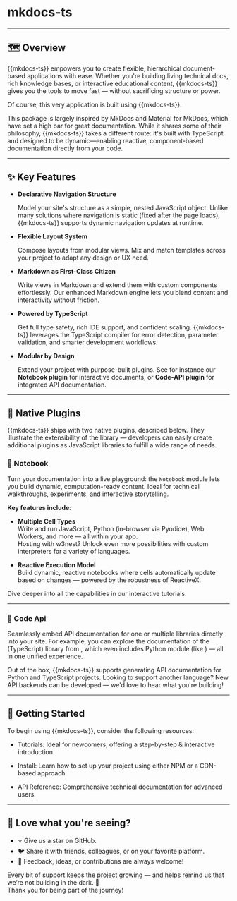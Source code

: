 # mkdocs-ts

<code-badges version="{{mkdocs-version}}" npm="mkdocs-ts" github="w3nest/mkdocs-ts" license="mit">
</code-badges>

---

## 🗺️ Overview

{{mkdocs-ts}} empowers you to create flexible, hierarchical document-based applications with ease. 
Whether you're building living technical docs, rich knowledge bases, or interactive educational content, 
{{mkdocs-ts}} gives you the tools to move fast — without sacrificing structure or power.

Of course, this very application is built using {{mkdocs-ts}}.

<note level="hint" expandable="true" title="Thanks & Philosophy">
This package is largely inspired by <ext-link target="mkdocs">MkDocs</ext-link> and 
<ext-link target="mkdocs-material">Material for MkDocs</ext-link>, which have set a high bar for great documentation.  
While it shares some of their philosophy, {{mkdocs-ts}} takes a different route: it's built with TypeScript and 
designed to be dynamic—enabling reactive, component-based documentation directly from your code.
</note>

---

## ✨ Key Features

*  **Declarative Navigation Structure**
   
   Model your site's structure as a simple, nested JavaScript object. Unlike many solutions where navigation is
   static (fixed after the page loads), {{mkdocs-ts}} supports dynamic navigation updates at runtime.

*  **Flexible Layout System**
   
   Compose layouts from modular views. Mix and match templates across your project to 
   adapt any design or UX need.

*  **Markdown as First-Class Citizen**
  
   Write views in Markdown and extend them with custom components effortlessly. 
   Our enhanced Markdown engine lets you blend content and interactivity without friction.

*  **Powered by TypeScript**

   Get full type safety, rich IDE support, and confident scaling.  {{mkdocs-ts}} leverages the TypeScript compiler 
   for error detection, parameter validation, and smarter development workflows.

*  **Modular by Design**
  
   Extend your project with purpose-built plugins. See for instance our **Notebook plugin** 
   for interactive documents, or **Code-API plugin** for integrated API documentation.

---

## 🧩 Native Plugins

{{mkdocs-ts}} ships with two native plugins, described below.
They illustrate the extensibility of the library — developers can easily create additional plugins as JavaScript 
libraries to fulfill a wide range of needs.

### 📓 Notebook 

Turn your documentation into a live playground:
the `Notebook` module lets you build dynamic, computation-ready content. Ideal for technical walkthroughs, experiments, 
and interactive storytelling.

**Key features include**:

- **Multiple Cell Types**  
  Write and run JavaScript, Python (in-browser via Pyodide), Web Workers, and more — all within your app.  
  Hosting with <ext-link target="w3nest">w3nest</ext-link>? Unlock even more possibilities with custom interpreters 
  for a variety of languages.

- **Reactive Execution Model**  
  Build dynamic, reactive notebooks where cells automatically update based on changes — powered by the robustness of 
  <ext-link target="reactivex">ReactiveX</ext-link>.

Dive deeper into all the capabilities in our <cross-link target="notebook">interactive tutorials</cross-link>.

---

### 🧾 Code Api

Seamlessly embed API documentation for one or multiple libraries directly into your site.
For example, you can explore the documentation of the (TypeScript) library from
<api-link target="API"></api-link>, which even includes Python module
(like <api-link target="mkapi_python"></api-link>) — all in one unified experience.

<note level="hint" title="Extending Language Support"> 
Out of the box, {{mkdocs-ts}} supports generating API documentation for Python and TypeScript projects.
Looking to support another language? New API backends can be developed — we'd love to hear what you're building! 
</note>


---

## 🚀 Getting Started

To begin using {{mkdocs-ts}}, consider the following resources:

*  <cross-link target="tutorials">Tutorials</cross-link>: Ideal for newcomers, offering a step-by-step & 
   interactive introduction.

*  <cross-link target="install">Install</cross-link>: Learn how to set up your project using either NPM or a 
   CDN-based approach.

*  <cross-link target="API">API Reference</cross-link>:  Comprehensive technical documentation for advanced users.

---

## 🌟 Love what you're seeing?

- ⭐ Give us a star on <github-link target="github">GitHub</github-link>.
- 🐦 Share it with friends, colleagues, or on your favorite platform.
- 💬 Feedback, ideas, or contributions are always welcome!

Every bit of support keeps the project growing — and helps remind us that we’re not building in the dark. 🚀  
Thank you for being part of the journey!
